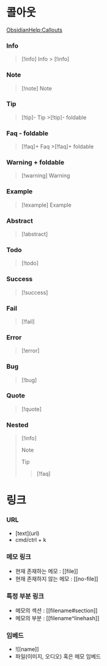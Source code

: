 # 콜아웃
[ObsidianHelp:Callouts](https://help.obsidian.md/Editing+and+formatting/Callouts#Customize+callouts%3E)
### Info
>[!info] Info
>\> \[\!info]
### Note
>[!note] Note
### Tip
>[!tip]- Tip
>\>\[\!tip]-
>foldable
### Faq - foldable
>[!faq]+ Faq
>\>\[\!faq]+
>foldable
### Warning + foldable
>[!warning] Warning
### Example
>[!example] Example
### Abstract
>[!abstract]
### Todo
>[!todo]
### Success
>[!success]
### Fail
>[!fail]
### Error
>[!error]
### Bug
>[!bug]
### Quote
>[!quote]
### Nested
>[!info]
>>[!note]
>>>[!tip]
>>>>[!faq]
# 링크
### URL
- \[text](url)
- cmd/ctrl + k
### 메모 링크
- 현재 존재하는 메모 : \[\[file]]
- 현재 존재하지 않는 메모 : \[\[no-file]]
### 특정 부분 링크
- 메모의 섹션 : \[\[filename#section]]
- 메모의 부분 : \[\[filename^linehash]]
### 임베드
- \!\[\[name]]
- 파일(이미지, 오디오) 혹은 메모 임베드


